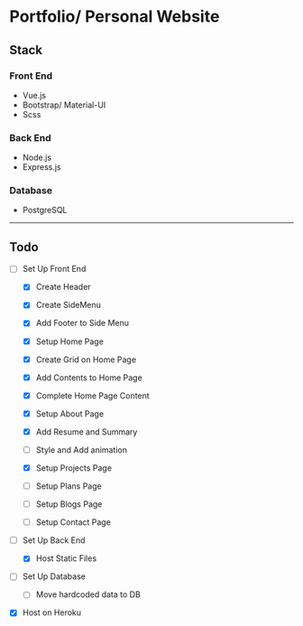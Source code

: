 # Portfolio/ Personal Website

## Stack

### Front End

- Vue.js
- Bootstrap/ Material-UI
- Scss

### Back End

- Node.js
- Express.js

### Database

- PostgreSQL

---

## Todo

- [ ] Set Up Front End

  - [x] Create Header
  - [x] Create SideMenu
  - [x] Add Footer to Side Menu

  - [x] Setup Home Page
  - [x] Create Grid on Home Page
  - [x] Add Contents to Home Page
  - [x] Complete Home Page Content

  - [x] Setup About Page
  - [x] Add Resume and Summary
  - [ ] Style and Add animation

  - [x] Setup Projects Page

  - [ ] Setup Plans Page

  - [ ] Setup Blogs Page

  - [ ] Setup Contact Page

- [ ] Set Up Back End

  - [x] Host Static Files

- [ ] Set Up Database

  - [ ] Move hardcoded data to DB

- [x] Host on Heroku
